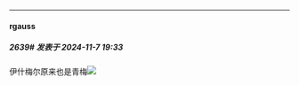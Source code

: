 ﻿
*****

####  rgauss  
##### 2639#       发表于 2024-11-7 19:33

伊什梅尔原来也是青梅<img src="https://static.saraba1st.com/image/smiley/face/159.gif" referrerpolicy="no-referrer">

